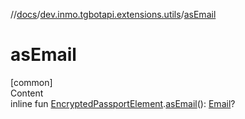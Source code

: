 //[docs](../../index.md)/[dev.inmo.tgbotapi.extensions.utils](index.md)/[asEmail](as-email.md)



# asEmail  
[common]  
Content  
inline fun [EncryptedPassportElement](../dev.inmo.tgbotapi.types.passport.encrypted.abstracts/-encrypted-passport-element/index.md).[asEmail](as-email.md)(): [Email](../dev.inmo.tgbotapi.types.passport.encrypted/-email/index.md)?  



